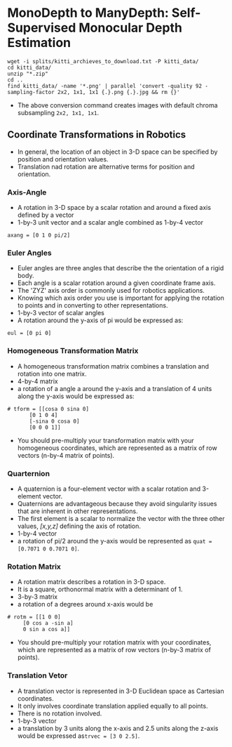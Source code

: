 # MonoDepth to ManyDepth: Self-Supervised Monocular Depth Estimation
```
wget -i splits/kitti_archieves_to_download.txt -P kitti_data/
cd kitti_data/
unzip "*.zip"
cd ..
find kitti_data/ -name '*.png' | parallel 'convert -quality 92 -sampling-factor 2x2, 1x1, 1x1 {.}.png {.}.jpg && rm {}'
```
- The above conversion command creates images with default chroma subsampling `2x2, 1x1, 1x1`. 

## Coordinate Transformations in Robotics
* In general, the location of an object in 3-D space can be specified by position and orientation values. 
* Translation nad rotation are alternative terms for position and orientation. 

### Axis-Angle
* A rotation in 3-D space by a scalar rotation and around a fixed axis defined by a vector
* 1-by-3 unit vector and a scalar angle combined as 1-by-4 vector
```
axang = [0 1 0 pi/2]
```

### Euler Angles
* Euler angles are three angles that describe the the orientation of a rigid body. 
* Each angle is a scalar rotation around a given coordinate frame axis. 
* The 'ZYZ' axis order is commonly used for robotics applications. 
* Knowing which axis order you use is important for applying the rotation to points and in converting to other representations.
* 1-by-3 vector of scalar angles
* A rotation around the y-axis of pi would be expressed as:
```
eul = [0 pi 0]
```

### Homogeneous Transformation Matrix
* A homogeneous transformation matrix combines a translation and rotation into one matrix.
* 4-by-4 matrix
* a rotation of a angle a around the y-axis and a translation of 4 units along the y-axis would be expressed as:
```
# tform = [[cosa 0 sina 0]
	   [0 1 0 4]
	   [-sina 0 cosa 0]
	   [0 0 0 1]]
```
* You should pre-multiply your transformation matrix with your homogeneous coordinates, which are represented as a matrix of row vectors (n-by-4 matrix of points). 

### Quarternion
* A quaternion is a four-element vector with a scalar rotation and 3-element vector. 
* Quaternions are advantageous because they avoid singularity issues that are inherent in other representations. 
* The first element is a scalar to normalize the vector with the three other values, *[x,y,z]* defining the axis of rotation. 
* 1-by-4 vector
* a rotation of pi/2 around the y-axis would be represented as `quat = [0.7071 0 0.7071 0]`.

### Rotation Matrix
* A rotation matrix describes a rotation in 3-D space. 
* It is a square, orthonormal matrix with a determinant of 1.
* 3-by-3 matrix 
* a rotation of a degrees around x-axis would be 
```
# rotm = [[1 0 0]
	 [0 cos a -sin a]
	 0 sin a cos a]]
```
* You should pre-multiply your rotation matrix with your coordinates, which are represented as a matrix of row vectors (n-by-3 matrix of points). 

### Translation Vetor
* A translation vector is represented in 3-D Euclidean space as Cartesian coordinates. 
* It only involves coordinate translation applied equally to all points. 
* There is no rotation involved. 
* 1-by-3 vector
* a translation by 3 units along the x-axis and 2.5 units along the z-axis would be expressed as`trvec = [3 0 2.5]`.

